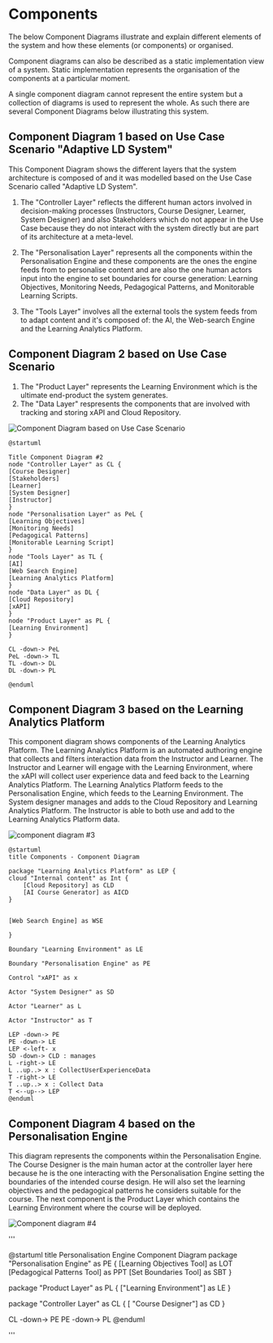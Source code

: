 # Components

The below Component Diagrams illustrate and explain different elements of the system and how these elements (or components) or organised.

Component diagrams can also be described as a static implementation view of a system. Static implementation represents the organisation of the components at a particular moment.

A single component diagram cannot represent the entire system but a collection of diagrams is used to represent the whole. As such there are several Component Diagrams below illustrating this system.


## Component Diagram 1 based on Use Case Scenario "Adaptive LD System"
This Component Diagram shows the different layers that the system architecture is composed of and it was modelled based on the Use Case Scenario called "Adaptive LD System". 

1. The "Controller Layer" reflects the different human actors involved in decision-making processes (Instructors, Course Designer, Learner, System Designer) and also Stakeholders which do not appear in the Use Case because they do not interact with the system directly but are part of its architecture at a meta-level.

1. The "Personalisation Layer" represents all the components within the Personalisation Engine and these components are the ones the engine feeds from to personalise content and are also the one human actors input into the engine to set boundaries for course generation: Learning Objectives, Monitoring Needs, Pedagogical Patterns, and Monitorable Learning Scripts.

1. The "Tools Layer" involves all the external tools the system feeds from to adapt content and it's composed of: the AI, the Web-search Engine and the Learning Analytics Platform.


## Component Diagram 2 based on Use Case Scenario
1. The "Product Layer" represents the Learning Environment which is the ultimate end-product the system generates. 
2. The "Data Layer" respresents the components that are involved with tracking and storing xAPI and Cloud Repository.


![Component Diagram based on Use Case Scenario](https://www.plantuml.com/plantuml/img/LL9DJyCm3BtdLqJZl0i_06rgTvXKe6ALE4mxU8tf0gazEUwWGlntqZ5OE3x7xoClMKG5qQ4FnZHU0zg2-oCJajhIGoVGsvjRG-pGpWec5Gu1nLOmeimiH5jKzjDi2nuaeYqn-evGTcQxKNZ30mU74XEi4EHoC4R5FbzTKrGPMkK4lYvUTQ8nGV0Hr3DbXZMU7S-2dZhxk7_5Llq99vjx9fzqfla3efj6DJhekFCj15k3AWfbcx1FT_xJshJYZtfDqJ27c7atP-lbEl6VSMytYTSUx8ewJxZBCYrJyb5zcz86q1UM_gfPWa8cMVxq5tXmzWcF7ATKOnBxMDRhh0zXbohAU_XVmufENfZwz78JowHtcJj-f_dTr9YPMll5JMMQAoehKsQxbJ4B99T-n3S0)

```
@startuml

Title Component Diagram #2
node "Controller Layer" as CL {
[Course Designer]
[Stakeholders]
[Learner]
[System Designer]
[Instructor]
}
node "Personalisation Layer" as PeL {
[Learning Objectives]
[Monitoring Needs]
[Pedagogical Patterns]
[Monitorable Learning Script]
}
node "Tools Layer" as TL {
[AI]
[Web Search Engine]
[Learning Analytics Platform]
}
node "Data Layer" as DL {
[Cloud Repository]
[xAPI]
}
node "Product Layer" as PL {
[Learning Environment]
}

CL -down-> PeL
PeL -down-> TL
TL -down-> DL
DL -down-> PL

@enduml
```



## Component Diagram 3 based on the Learning Analytics Platform

This component diagram shows components of the Learning Analytics Platform. The Learning Analytics Platform is an automated authoring engine that collects and filters interaction data from the Instructor and Learner. The Instructor and Learner will engage with the Learning Environment, where the xAPI will collect user experience data and feed back to the Learning Analytics Platform. The Learning Analytics Platform feeds to the Personalisation Engine, which feeds to the Learning Environment.
The System designer manages and adds to the Cloud Repository and Learning Analytics Platform. The Instructor is able to both use and add to the Learning Analytics Platform data. 

![component diagram #3](http://www.plantuml.com/plantuml/png/RP31Qjmm443lynM3xzeFA274jKqn-63gBJc47bJln16LHsOqRhs4_djbTN6tq3r9yzwi7tgAQaNNsOCwzOHLc9V0n1hH_BrWxUmaTWPOxFZTJeH5HrROyOGbMtzLDqRilTNN87E1DcBNzFYECFgmNh1eMKcIY6D89zQif26-0wRVIvMrpxI4w3J8zUlEgwx-GyisfQmI2JyHazXaPA5ignf-0S3BCtt38HMDRzZmv9WoVnuQsFd7iFB5olMkkk4VJWBFkINdtcizIGmfrqMhBl3jFxFO9x4Ah18y5blPjtcw0PHZoi9Yk4Qb6MkARagjcGxrWNF0RTmTqvQZohgVCpW3xCzdBk4dcyVzatrptBecmmVZwLKDReWmr0TDRuOVSBPi9uhGeH4tlUbj3K-dTJcT7d5BJXMyfr6_H99cMqWSyKYrLGldVxRE_zl2c_XWpBgOBFRmH7nPP_yR)

```
@startuml
title Components - Component Diagram

package "Learning Analytics Platform" as LEP { 
cloud "Internal content" as Int {
    [Cloud Repository] as CLD
    [AI Course Generator] as AICD
}


[Web Search Engine] as WSE

}

Boundary "Learning Environment" as LE

Boundary "Personalisation Engine" as PE

Control "xAPI" as x

Actor "System Designer" as SD

Actor "Learner" as L

Actor "Instructor" as T

LEP -down-> PE
PE -down-> LE
LEP <-left- x  
SD -down-> CLD : manages
L -right-> LE
L ..up..> x : CollectUserExperienceData
T -right-> LE
T ..up..> x : Collect Data
T <--up--> LEP
@enduml
```


## Component Diagram 4 based on the Personalisation Engine

This diagram represents the components within the Personalisation Engine. The Course Designer is the main human actor at the controller layer here because he is the one interacting with the Personalisation Engine setting the boundaries of the intended course design. He will also set the learning objectives and the pedagogical patterns he considers suitable for the course. The next component is the Product Layer which contains the Learning Environment where the course will be deployed. 

![Component diagram #4](https://www.plantuml.com/plantuml/img/RP31QiCm38RlVWgHYqzzXL6QvXQeeRcL7RH466-EL6IbOuoz-vmMIWOx2ltw-7vvxvtR5qErPSxEacM2G5g4CQU2beIXuvYOe9NvAaniS4mO5MTtnV438q7p_qK3M21qyEqkFQ5ouWYdjtSQBTsem22INzT8VnhS9T24KM8QCKD0CrBUH4AeaJCP76JX2JLjxy-7mVsuZOtAj8m6FNwHFYJwLQ9vMdHyIoeyrpBDGw63FuXMs5Ho9jrGsZjbNIvQ28vKKkIwknFQumgeaTqadxnxgSLTxVwSUhSddjOdE-_zBm00)

'''

@startuml
title Personalisation Engine Component Diagram
package "Personalisation Engine" as PE {
[Learning Objectives Tool] as LOT
[Pedagogical Patterns Tool] as PPT
[Set Boundaries Tool] as SBT
}

package "Product Layer" as PL {
["Learning Environment"] as LE 
}

package "Controller Layer" as CL {
[ "Course Designer"] as CD
}

CL -down-> PE
PE -down-> PL
@enduml

'''
